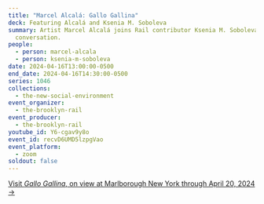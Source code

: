 ```yaml
---
title: "Marcel Alcalá: Gallo Gallina"
deck: Featuring Alcalá and Ksenia M. Soboleva
summary: Artist Marcel Alcalá joins Rail contributor Ksenia M. Soboleva for a
  conversation.
people:
  - person: marcel-alcala
  - person: ksenia-m-soboleva
date: 2024-04-16T13:00:00-0500
end_date: 2024-04-16T14:30:00-0500
series: 1046
collections:
  - the-new-social-environment
event_organizer:
  - the-brooklyn-rail
event_producer:
  - the-brooklyn-rail
youtube_id: Y6-cgav9y8o
event_id: recvD6UMD5lzpgVao
event_platform:
  - zoom
soldout: false
---
```

[V﻿isit *Gallo Gallina*, on view at Marlborough New York through April 20, 2024 →](https://www.marlboroughnewyork.com/exhibitions/marcel-alcala-gallo-gallina#tab:slideshow;tab-1:slideshow)